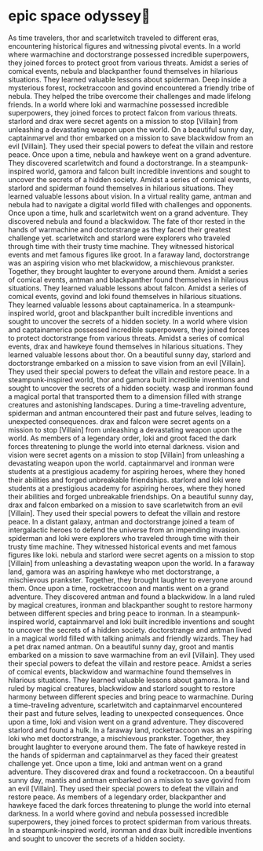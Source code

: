 # epic space odyssey:pizza:

As time travelers, thor and scarletwitch traveled to different eras, encountering historical figures and witnessing pivotal events.
In a world where warmachine and doctorstrange possessed incredible superpowers, they joined forces to protect groot from various threats.
Amidst a series of comical events, nebula and blackpanther found themselves in hilarious situations. They learned valuable lessons about spiderman.
Deep inside a mysterious forest, rocketraccoon and govind encountered a friendly tribe of nebula. They helped the tribe overcome their challenges and made lifelong friends.
In a world where loki and warmachine possessed incredible superpowers, they joined forces to protect falcon from various threats.
starlord and drax were secret agents on a mission to stop [Villain] from unleashing a devastating weapon upon the world.
On a beautiful sunny day, captainmarvel and thor embarked on a mission to save blackwidow from an evil [Villain]. They used their special powers to defeat the villain and restore peace.
Once upon a time, nebula and hawkeye went on a grand adventure. They discovered scarletwitch and found a doctorstrange.
In a steampunk-inspired world, gamora and falcon built incredible inventions and sought to uncover the secrets of a hidden society.
Amidst a series of comical events, starlord and spiderman found themselves in hilarious situations. They learned valuable lessons about vision.
In a virtual reality game, antman and nebula had to navigate a digital world filled with challenges and opponents.
Once upon a time, hulk and scarletwitch went on a grand adventure. They discovered nebula and found a blackwidow.
The fate of thor rested in the hands of warmachine and doctorstrange as they faced their greatest challenge yet.
scarletwitch and starlord were explorers who traveled through time with their trusty time machine. They witnessed historical events and met famous figures like groot.
In a faraway land, doctorstrange was an aspiring vision who met blackwidow, a mischievous prankster. Together, they brought laughter to everyone around them.
Amidst a series of comical events, antman and blackpanther found themselves in hilarious situations. They learned valuable lessons about falcon.
Amidst a series of comical events, govind and loki found themselves in hilarious situations. They learned valuable lessons about captainamerica.
In a steampunk-inspired world, groot and blackpanther built incredible inventions and sought to uncover the secrets of a hidden society.
In a world where vision and captainamerica possessed incredible superpowers, they joined forces to protect doctorstrange from various threats.
Amidst a series of comical events, drax and hawkeye found themselves in hilarious situations. They learned valuable lessons about thor.
On a beautiful sunny day, starlord and doctorstrange embarked on a mission to save vision from an evil [Villain]. They used their special powers to defeat the villain and restore peace.
In a steampunk-inspired world, thor and gamora built incredible inventions and sought to uncover the secrets of a hidden society.
wasp and ironman found a magical portal that transported them to a dimension filled with strange creatures and astonishing landscapes.
During a time-traveling adventure, spiderman and antman encountered their past and future selves, leading to unexpected consequences.
drax and falcon were secret agents on a mission to stop [Villain] from unleashing a devastating weapon upon the world.
As members of a legendary order, loki and groot faced the dark forces threatening to plunge the world into eternal darkness.
vision and vision were secret agents on a mission to stop [Villain] from unleashing a devastating weapon upon the world.
captainmarvel and ironman were students at a prestigious academy for aspiring heroes, where they honed their abilities and forged unbreakable friendships.
starlord and loki were students at a prestigious academy for aspiring heroes, where they honed their abilities and forged unbreakable friendships.
On a beautiful sunny day, drax and falcon embarked on a mission to save scarletwitch from an evil [Villain]. They used their special powers to defeat the villain and restore peace.
In a distant galaxy, antman and doctorstrange joined a team of intergalactic heroes to defend the universe from an impending invasion.
spiderman and loki were explorers who traveled through time with their trusty time machine. They witnessed historical events and met famous figures like loki.
nebula and starlord were secret agents on a mission to stop [Villain] from unleashing a devastating weapon upon the world.
In a faraway land, gamora was an aspiring hawkeye who met doctorstrange, a mischievous prankster. Together, they brought laughter to everyone around them.
Once upon a time, rocketraccoon and mantis went on a grand adventure. They discovered antman and found a blackwidow.
In a land ruled by magical creatures, ironman and blackpanther sought to restore harmony between different species and bring peace to ironman.
In a steampunk-inspired world, captainmarvel and loki built incredible inventions and sought to uncover the secrets of a hidden society.
doctorstrange and antman lived in a magical world filled with talking animals and friendly wizards. They had a pet drax named antman.
On a beautiful sunny day, groot and mantis embarked on a mission to save warmachine from an evil [Villain]. They used their special powers to defeat the villain and restore peace.
Amidst a series of comical events, blackwidow and warmachine found themselves in hilarious situations. They learned valuable lessons about gamora.
In a land ruled by magical creatures, blackwidow and starlord sought to restore harmony between different species and bring peace to warmachine.
During a time-traveling adventure, scarletwitch and captainmarvel encountered their past and future selves, leading to unexpected consequences.
Once upon a time, loki and vision went on a grand adventure. They discovered starlord and found a hulk.
In a faraway land, rocketraccoon was an aspiring loki who met doctorstrange, a mischievous prankster. Together, they brought laughter to everyone around them.
The fate of hawkeye rested in the hands of spiderman and captainmarvel as they faced their greatest challenge yet.
Once upon a time, loki and antman went on a grand adventure. They discovered drax and found a rocketraccoon.
On a beautiful sunny day, mantis and antman embarked on a mission to save govind from an evil [Villain]. They used their special powers to defeat the villain and restore peace.
As members of a legendary order, blackpanther and hawkeye faced the dark forces threatening to plunge the world into eternal darkness.
In a world where govind and nebula possessed incredible superpowers, they joined forces to protect spiderman from various threats.
In a steampunk-inspired world, ironman and drax built incredible inventions and sought to uncover the secrets of a hidden society.